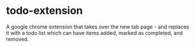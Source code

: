 todo-extension
==============
A google chrome extension that takes over the new tab page - and replaces it with a todo list which can have items added, marked as completed, and removed.
